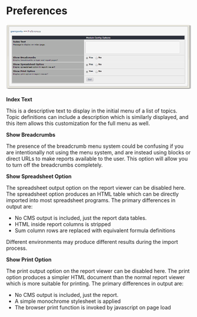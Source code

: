 # Preferences

![](.gitbook/assets/image002.png)

**Index Text**

This is a descriptive text to display in the initial menu of a list of topics. Topic definitions can include a description which is similarly displayed, and this item allows this customization for the full menu as well.

**Show Breadcrumbs**

The presence of the breadcrumb menu system could be confusing if you are intentionally not using the menu system, and are instead using blocks or direct URLs to make reports available to the user. This option will allow you to turn off the breadcrumbs completely.

**Show Spreadsheet Option**

The spreadsheet output option on the report viewer can be disabled here. The spreadsheet option produces an HTML table which can be directly imported into most spreadsheet programs. The primary differences in output are:

* No CMS output is included, just the report data tables. 
* HTML inside report columns is stripped 
* Sum column rows are replaced with equivalent formula definitions 

Different environments may produce different results during the import process.

**Show Print Option**

The print output option on the report viewer can be disabled here. The print option produces a simpler HTML document than the normal report viewer which is more suitable for printing. The primary differences in output are:

* No CMS output is included, just the report. 
* A simple monochrome stylesheet is applied 
* The browser print function is invoked by javascript on page load 

